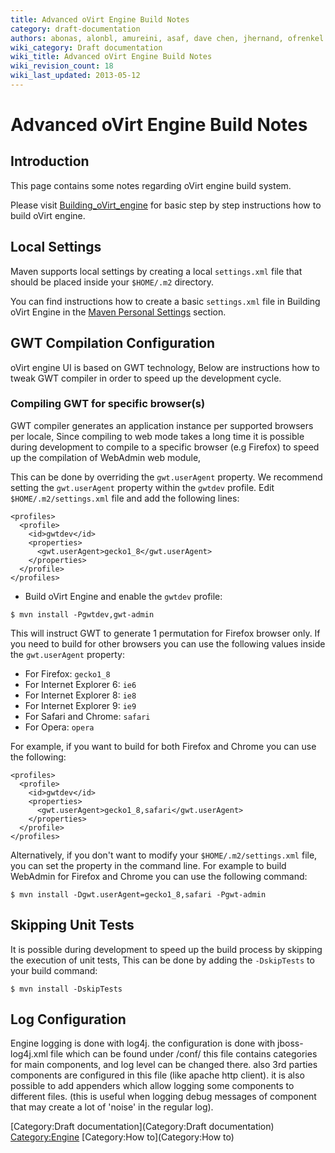 ```yaml
---
title: Advanced oVirt Engine Build Notes
category: draft-documentation
authors: abonas, alonbl, amureini, asaf, dave chen, jhernand, ofrenkel
wiki_category: Draft documentation
wiki_title: Advanced oVirt Engine Build Notes
wiki_revision_count: 18
wiki_last_updated: 2013-05-12
---
```


# Advanced oVirt Engine Build Notes

## Introduction

This page contains some notes regarding oVirt engine build system.

Please visit [Building_oVirt_engine](Building_oVirt_engine) for basic step by step instructions how to build oVirt engine.

## Local Settings

Maven supports local settings by creating a local `settings.xml` file that should be placed inside your `$HOME/.m2` directory.

You can find instructions how to create a basic `settings.xml` file in Building oVirt Engine in the [Maven Personal Settings](Building_oVirt_engine#Maven_personal_settings) section.

## GWT Compilation Configuration

oVirt engine UI is based on GWT technology, Below are instructions how to tweak GWT compiler in order to speed up the development cycle.

### Compiling GWT for specific browser(s)

GWT compiler generates an application instance per supported browsers per locale, Since compiling to web mode takes a long time it is possible during development to compile to a specific browser (e.g Firefox) to speed up the compilation of WebAdmin web module,

This can be done by overriding the `gwt.userAgent` property. We recommend setting the `gwt.userAgent` property within the `gwtdev` profile. Edit `$HOME/.m2/settings.xml` file and add the following lines:

    <profiles>
      <profile>
        <id>gwtdev</id>
        <properties>
          <gwt.userAgent>gecko1_8</gwt.userAgent>
        </properties> 
      </profile>
    </profiles>

*   Build oVirt Engine and enable the `gwtdev` profile:

<!-- -->

    $ mvn install -Pgwtdev,gwt-admin

This will instruct GWT to generate 1 permutation for Firefox browser only. If you need to build for other browsers you can use the following values inside the `gwt.userAgent` property:

*   For Firefox: `gecko1_8`
*   For Internet Explorer 6: `ie6`
*   For Internet Explorer 8: `ie8`
*   For Internet Explorer 9: `ie9`
*   For Safari and Chrome: `safari`
*   For Opera: `opera`

For example, if you want to build for both Firefox and Chrome you can use the following:

    <profiles>
      <profile>
        <id>gwtdev</id>
        <properties>
          <gwt.userAgent>gecko1_8,safari</gwt.userAgent>
        </properties> 
      </profile>
    </profiles>

Alternatively, if you don't want to modify your `$HOME/.m2/settings.xml` file, you can set the property in the command line. For example to build WebAdmin for Firefox and Chrome you can use the following command:

    $ mvn install -Dgwt.userAgent=gecko1_8,safari -Pgwt-admin

## Skipping Unit Tests

It is possible during development to speed up the build process by skipping the execution of unit tests, This can be done by adding the `-DskipTests` to your build command:

    $ mvn install -DskipTests

## Log Configuration

Engine logging is done with log4j.
the configuration is done with jboss-log4j.xml file which can be found under <jboos profile dir>/conf/
this file contains categories for main components, and log level can be changed there.
also 3rd parties components are configured in this file (like apache http client).
it is also possible to add appenders which allow logging some components to different files.
(this is useful when logging debug messages of component that may create a lot of 'noise' in the regular log).

[Category:Draft documentation](Category:Draft documentation) <Category:Engine> [Category:How to](Category:How to)
